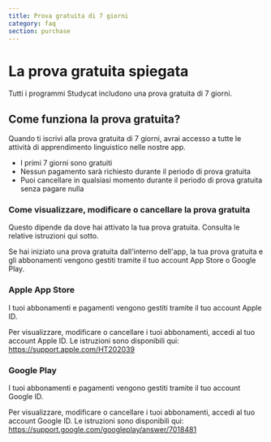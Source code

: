 ```yaml
---
title: Prova gratuita di 7 giorni
category: faq
section: purchase
---
```

# La prova gratuita spiegata


Tutti i programmi Studycat includono una prova gratuita di 7 giorni.


## Come funziona la prova gratuita?


Quando ti iscrivi alla prova gratuita di 7 giorni, avrai accesso a tutte le attività di apprendimento linguistico nelle nostre app.


* I primi 7 giorni sono gratuiti
* Nessun pagamento sarà richiesto durante il periodo di prova gratuita
* Puoi cancellare in qualsiasi momento durante il periodo di prova gratuita senza pagare nulla


### Come visualizzare, modificare o cancellare la prova gratuita


Questo dipende da dove hai attivato la tua prova gratuita. Consulta le relative istruzioni qui sotto.


Se hai iniziato una prova gratuita dall'interno dell'app, la tua prova gratuita e gli abbonamenti vengono gestiti tramite il tuo account App Store o Google Play.



### Apple App Store


I tuoi abbonamenti e pagamenti vengono gestiti tramite il tuo account Apple ID.


Per visualizzare, modificare o cancellare i tuoi abbonamenti, accedi al tuo account Apple ID. Le istruzioni sono disponibili qui: <https://support.apple.com/HT202039>



### Google Play


I tuoi abbonamenti e pagamenti vengono gestiti tramite il tuo account Google ID.


Per visualizzare, modificare o cancellare i tuoi abbonamenti, accedi al tuo account Google ID. Le istruzioni sono disponibili qui: <https://support.google.com/googleplay/answer/7018481>